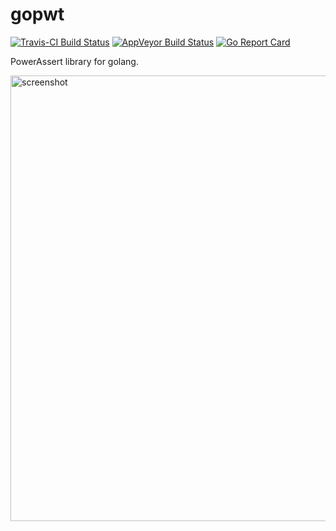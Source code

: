 # gopwt

[![Travis-CI Build Status](https://travis-ci.org/ToQoz/gopwt.svg?branch=master)](https://travis-ci.org/ToQoz/gopwt)
[![AppVeyor Build Status](https://ci.appveyor.com/api/projects/status/5m2c6xiwgs8yamj1/branch/master?svg=true&passingText=Windows%20-%20OK&failingText=Windows%20-%20failed&pendingText=Windows%20-%20pending)](https://ci.appveyor.com/project/ToQoz/gopwt/branch/master)
[![Go Report Card](https://goreportcard.com/badge/github.com/ToQoz/gopwt)](https://goreportcard.com/report/github.com/ToQoz/gopwt)

PowerAssert library for golang.

<img src="https://i.gyazo.com/fde9f5c049a94b02019a578d4b7e19c5.png" width="713" alt="screenshot">
